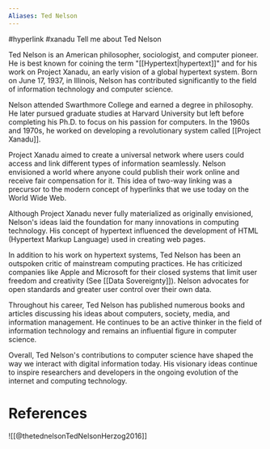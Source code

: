 ```yaml
---
Aliases: Ted Nelson
---
```

#hyperlink #xanadu
Tell me about Ted Nelson

Ted Nelson is an American philosopher, sociologist, and computer pioneer. He is best known for coining the term "[[Hypertext|hypertext]]" and for his work on Project Xanadu, an early vision of a global hypertext system. Born on June 17, 1937, in Illinois, Nelson has contributed significantly to the field of information technology and computer science.

Nelson attended Swarthmore College and earned a degree in philosophy. He later pursued graduate studies at Harvard University but left before completing his Ph.D. to focus on his passion for computers. In the 1960s and 1970s, he worked on developing a revolutionary system called [[Project Xanadu]].

Project Xanadu aimed to create a universal network where users could access and link different types of information seamlessly. Nelson envisioned a world where anyone could publish their work online and receive fair compensation for it. This idea of two-way linking was a precursor to the modern concept of hyperlinks that we use today on the World Wide Web.

Although Project Xanadu never fully materialized as originally envisioned, Nelson's ideas laid the foundation for many innovations in computing technology. His concept of hypertext influenced the development of HTML (Hypertext Markup Language) used in creating web pages.

In addition to his work on hypertext systems, Ted Nelson has been an outspoken critic of mainstream computing practices. He has criticized companies like Apple and Microsoft for their closed systems that limit user freedom and creativity (See [[Data Sovereignty]]). Nelson advocates for open standards and greater user control over their own data.

Throughout his career, Ted Nelson has published numerous books and articles discussing his ideas about computers, society, media, and information management. He continues to be an active thinker in the field of information technology and remains an influential figure in computer science.

Overall, Ted Nelson's contributions to computer science have shaped the way we interact with digital information today. His visionary ideas continue to inspire researchers and developers in the ongoing evolution of the internet and computing technology.

# References

![[@thetednelsonTedNelsonHerzog2016]]